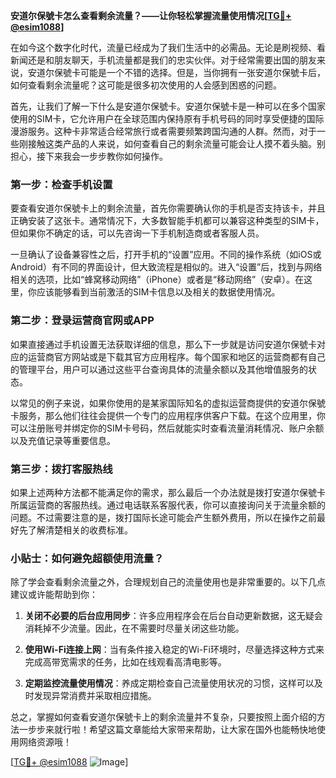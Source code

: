 **安道尔保號卡怎么查看剩余流量？——让你轻松掌握流量使用情况[[TG💪+ @esim1088](https://t.me/s/esim1088)]**

在如今这个数字化时代，流量已经成为了我们生活中的必需品。无论是刷视频、看新闻还是和朋友聊天，手机流量都是我们的忠实伙伴。对于经常需要出国的朋友来说，安道尔保號卡可能是一个不错的选择。但是，当你拥有一张安道尔保號卡后，如何查看剩余流量呢？这可能是很多初次使用的人会感到困惑的问题。

首先，让我们了解一下什么是安道尔保號卡。安道尔保號卡是一种可以在多个国家使用的SIM卡，它允许用户在全球范围内保持原有手机号码的同时享受便捷的国际漫游服务。这种卡非常适合经常旅行或者需要频繁跨国沟通的人群。然而，对于一些刚接触这类产品的人来说，如何查看自己的剩余流量可能会让人摸不着头脑。别担心，接下来我会一步步教你如何操作。

### 第一步：检查手机设置

要查看安道尔保號卡上的剩余流量，首先你需要确认你的手机是否支持该卡，并且正确安装了这张卡。通常情况下，大多数智能手机都可以兼容这种类型的SIM卡，但如果你不确定的话，可以先咨询一下手机制造商或者客服人员。

一旦确认了设备兼容性之后，打开手机的“设置”应用。不同的操作系统（如iOS或Android）有不同的界面设计，但大致流程是相似的。进入“设置”后，找到与网络相关的选项，比如“蜂窝移动网络”（iPhone）或者是“移动网络”（安卓）。在这里，你应该能够看到当前激活的SIM卡信息以及相关的数据使用情况。

### 第二步：登录运营商官网或APP

如果直接通过手机设置无法获取详细的信息，那么下一步就是访问安道尔保號卡对应的运营商官方网站或是下载其官方应用程序。每个国家和地区的运营商都有自己的管理平台，用户可以通过这些平台查询具体的流量余额以及其他增值服务的状态。

以常见的例子来说，如果你使用的是某家国际知名的虚拟运营商提供的安道尔保號卡服务，那么他们往往会提供一个专门的应用程序供客户下载。在这个应用里，你可以注册账号并绑定你的SIM卡号码，然后就能实时查看流量消耗情况、账户余额以及充值记录等重要信息。

### 第三步：拨打客服热线

如果上述两种方法都不能满足你的需求，那么最后一个办法就是拨打安道尔保號卡所属运营商的客服热线。通过电话联系客服代表，你可以直接询问关于流量余额的问题。不过需要注意的是，拨打国际长途可能会产生额外费用，所以在操作之前最好先了解清楚相关的收费标准。

### 小贴士：如何避免超额使用流量？

除了学会查看剩余流量之外，合理规划自己的流量使用也是非常重要的。以下几点建议或许能帮助到你：

1. **关闭不必要的后台应用同步**：许多应用程序会在后台自动更新数据，这无疑会消耗掉不少流量。因此，在不需要时尽量关闭这些功能。
   
2. **使用Wi-Fi连接上网**：当有条件接入稳定的Wi-Fi环境时，尽量选择这种方式来完成高带宽需求的任务，比如在线观看高清电影等。
   
3. **定期监控流量使用情况**：养成定期检查自己流量使用状况的习惯，这样可以及时发现异常消费并采取相应措施。

总之，掌握如何查看安道尔保號卡上的剩余流量并不复杂，只要按照上面介绍的方法一步步来就行啦！希望这篇文章能给大家带来帮助，让大家在国外也能畅快地使用网络资源哦！

[[TG💪+ @esim1088](https://t.me/s/esim1088) ![Image](https://i.postimg.cc/4NQfJmqS/Snipaste-2025-05-13-00-14-12.png)]